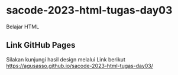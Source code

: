 # sacode-2023-html-tugas-day03
Belajar HTML

## Link GitHub Pages

Silakan kunjungi hasil design melalui Link berikut
 https://agusasso.github.io/sacode-2023-html-tugas-day03/
